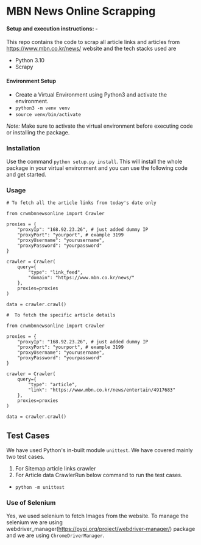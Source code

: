 # MBN News Online Scrapping

#### Setup and execution instructions: - 

This repo contains the code to scrap all article links and articles from https://www.mbn.co.kr/news/ website and the tech stacks used are
- Python 3.10
- Scrapy


#### Environment Setup

- Create a Virtual Environment using Python3 and activate the environment.
- `python3 -m venv venv`
- `source venv/bin/activate`

*Note:* Make sure to activate the virtual environment before executing code or installing the package.

### Installation

Use the command `python setup.py install`. This will install the whole package in your virtual environment and you can use the following code and get started.
### Usage
```
# To fetch all the article links from today's date only

from crwmbnnewsonline import Crawler

proxies = {
    "proxyIp": "168.92.23.26", # just added dummy IP
    "proxyPort": "yourport", # example 3199
    "proxyUsername": "yourusername",
    "proxyPassword": "yourpassword"
}

crawler = Crawler(
    query={
        "type": "link_feed",
        "domain": "https://www.mbn.co.kr/news/"
    },
    proxies=proxies
)

data = crawler.crawl()
```

```
#  To fetch the specific article details

from crwmbnnewsonline import Crawler

proxies = {
    "proxyIp": "168.92.23.26", # just added dummy IP
    "proxyPort": "yourport", # example 3199
    "proxyUsername": "yourusername",
    "proxyPassword": "yourpassword"
}

crawler = Crawler(
    query={
        "type": "article",
        "link": "https://www.mbn.co.kr/news/entertain/4917683"
    },
    proxies=proxies
)

data = crawler.crawl()
```

## Test Cases
We have used Python's in-built module `unittest`.
We have covered mainly two test cases.
1. For Sitemap article links crawler
2. For Article data CrawlerRun below command to run the test cases.
- `python -m unittest`

### Use of Selenium

Yes, we used selenium to fetch Images from the website. To manage the selenium we are using webdriver_manager(https://pypi.org/project/webdriver-manager/) package and we are using `ChromeDriverManager`.